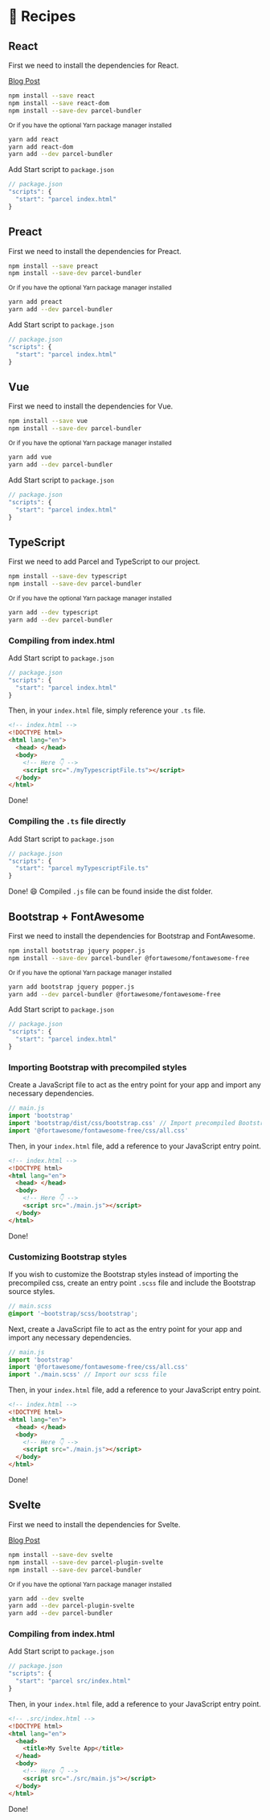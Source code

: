 # 🍰 Recipes

## React

First we need to install the dependencies for React.

[Blog Post](http://blog.jakoblind.no/react-parcel/)

```bash
npm install --save react
npm install --save react-dom
npm install --save-dev parcel-bundler
```

<sub>Or if you have the optional Yarn package manager installed</sub>

```bash
yarn add react
yarn add react-dom
yarn add --dev parcel-bundler
```

Add Start script to `package.json`

```javascript
// package.json
"scripts": {
  "start": "parcel index.html"
}
```

## Preact

First we need to install the dependencies for Preact.

```bash
npm install --save preact
npm install --save-dev parcel-bundler
```

<sub>Or if you have the optional Yarn package manager installed</sub>

```bash
yarn add preact
yarn add --dev parcel-bundler
```

Add Start script to `package.json`

```javascript
// package.json
"scripts": {
  "start": "parcel index.html"
}
```

## Vue

First we need to install the dependencies for Vue.

```bash
npm install --save vue
npm install --save-dev parcel-bundler
```

<sub>Or if you have the optional Yarn package manager installed</sub>

```bash
yarn add vue
yarn add --dev parcel-bundler
```

Add Start script to `package.json`

```javascript
// package.json
"scripts": {
  "start": "parcel index.html"
}
```

## TypeScript

First we need to add Parcel and TypeScript to our project.

```bash
npm install --save-dev typescript
npm install --save-dev parcel-bundler
```

<sub>Or if you have the optional Yarn package manager installed</sub>

```bash
yarn add --dev typescript
yarn add --dev parcel-bundler
```

### Compiling from index.html

Add Start script to `package.json`

```javascript
// package.json
"scripts": {
  "start": "parcel index.html"
}
```

Then, in your `index.html` file, simply reference your `.ts` file.

```html
<!-- index.html -->
<!DOCTYPE html>
<html lang="en">
  <head> </head>
  <body>
    <!-- Here 👇 -->
    <script src="./myTypescriptFile.ts"></script>
  </body>
</html>
```

Done!

### Compiling the `.ts` file directly

Add Start script to `package.json`

```javascript
// package.json
"scripts": {
  "start": "parcel myTypescriptFile.ts"
}
```

Done! 😄 Compiled `.js` file can be found inside the dist folder.

## Bootstrap + FontAwesome

First we need to install the dependencies for Bootstrap and FontAwesome.

```bash
npm install bootstrap jquery popper.js
npm install --save-dev parcel-bundler @fortawesome/fontawesome-free
```

<sub>Or if you have the optional Yarn package manager installed</sub>

```bash
yarn add bootstrap jquery popper.js
yarn add --dev parcel-bundler @fortawesome/fontawesome-free
```

Add Start script to `package.json`

```javascript
// package.json
"scripts": {
  "start": "parcel index.html"
}
```

### Importing Bootstrap with precompiled styles

Create a JavaScript file to act as the entry point for your app and import any necessary dependencies.

```javascript
// main.js
import 'bootstrap'
import 'bootstrap/dist/css/bootstrap.css' // Import precompiled Bootstrap css
import '@fortawesome/fontawesome-free/css/all.css'
```

Then, in your `index.html` file, add a reference to your JavaScript entry point.

```html
<!-- index.html -->
<!DOCTYPE html>
<html lang="en">
  <head> </head>
  <body>
    <!-- Here 👇 -->
    <script src="./main.js"></script>
  </body>
</html>
```

Done!

### Customizing Bootstrap styles

If you wish to customize the Bootstrap styles instead of importing the precompiled css, create an entry point `.scss` file and include the Bootstrap source styles.

```scss
// main.scss
@import '~bootstrap/scss/bootstrap';
```

Next, create a JavaScript file to act as the entry point for your app and import any necessary dependencies.

```javascript
// main.js
import 'bootstrap'
import '@fortawesome/fontawesome-free/css/all.css'
import './main.scss' // Import our scss file
```

Then, in your `index.html` file, add a reference to your JavaScript entry point.

```html
<!-- index.html -->
<!DOCTYPE html>
<html lang="en">
  <head> </head>
  <body>
    <!-- Here 👇 -->
    <script src="./main.js"></script>
  </body>
</html>
```

Done!

## Svelte

First we need to install the dependencies for Svelte.

[Blog Post](https://dev.to/alexparra/basic-svelte-app-with-parcel-30i5)

```bash
npm install --save-dev svelte
npm install --save-dev parcel-plugin-svelte
npm install --save-dev parcel-bundler
```

<sub>Or if you have the optional Yarn package manager installed</sub>

```bash
yarn add --dev svelte
yarn add --dev parcel-plugin-svelte
yarn add --dev parcel-bundler
```

### Compiling from index.html

Add Start script to `package.json`

```javascript
// package.json
"scripts": {
  "start": "parcel src/index.html"
}
```

Then, in your `index.html` file, add a reference to your JavaScript entry point.

```html
<!-- .src/index.html -->
<!DOCTYPE html>
<html lang="en">
  <head>
    <title>My Svelte App</title>
  </head>
  <body>
    <!-- Here 👇 -->
    <script src="./src/main.js"></script>
  </body>
</html>
```

Done!
